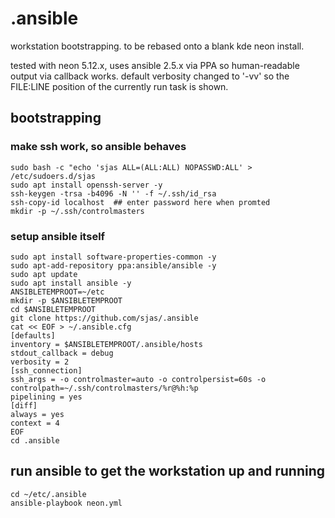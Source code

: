 # .ansible

workstation bootstrapping. to be rebased onto a blank kde neon install.

tested with neon 5.12.x, uses ansible 2.5.x via PPA so human-readable output via callback works.
default verbosity changed to '-vv' so the FILE:LINE position of the currently run task is shown.

## bootstrapping

### make ssh work, so ansible behaves
    sudo bash -c "echo 'sjas ALL=(ALL:ALL) NOPASSWD:ALL' > /etc/sudoers.d/sjas
    sudo apt install openssh-server -y
    ssh-keygen -trsa -b4096 -N '' -f ~/.ssh/id_rsa
    ssh-copy-id localhost  ## enter password here when promted
    mkdir -p ~/.ssh/controlmasters
    
### setup ansible itself
    sudo apt install software-properties-common -y
    sudo apt-add-repository ppa:ansible/ansible -y
    sudo apt update
    sudo apt install ansible -y
    ANSIBLETEMPROOT=~/etc
    mkdir -p $ANSIBLETEMPROOT
    cd $ANSIBLETEMPROOT
    git clone https://github.com/sjas/.ansible
    cat << EOF > ~/.ansible.cfg
    [defaults]
    inventory = $ANSIBLETEMPROOT/.ansible/hosts
    stdout_callback = debug
    verbosity = 2
    [ssh_connection]
    ssh_args = -o controlmaster=auto -o controlpersist=60s -o controlpath=~/.ssh/controlmasters/%r@%h:%p
    pipelining = yes
    [diff]
    always = yes
    context = 4
    EOF
    cd .ansible
    
## run ansible to get the workstation up and running
    cd ~/etc/.ansible
    ansible-playbook neon.yml

